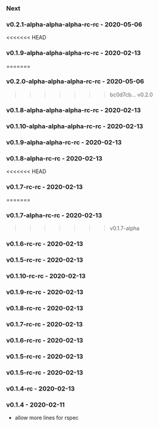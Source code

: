 ### Next
### v0.2.1-alpha-alpha-alpha-rc-rc - 2020-05-06
<<<<<<< HEAD
### v0.1.9-alpha-alpha-alpha-rc-rc - 2020-02-13
=======
### v0.2.0-alpha-alpha-alpha-rc-rc - 2020-05-06
>>>>>>> bc0d7cb... v0.2.0
### v0.1.8-alpha-alpha-alpha-rc-rc - 2020-02-13
### v0.1.10-alpha-alpha-alpha-rc-rc - 2020-02-13
### v0.1.9-alpha-alpha-rc-rc - 2020-02-13
### v0.1.8-alpha-rc-rc - 2020-02-13
<<<<<<< HEAD
### v0.1.7-rc-rc - 2020-02-13
=======
### v0.1.7-alpha-rc-rc - 2020-02-13
>>>>>>> v0.1.7-alpha
### v0.1.6-rc-rc - 2020-02-13
### v0.1.5-rc-rc - 2020-02-13
### v0.1.10-rc-rc - 2020-02-13
### v0.1.9-rc-rc - 2020-02-13
### v0.1.8-rc-rc - 2020-02-13
### v0.1.7-rc-rc - 2020-02-13
### v0.1.6-rc-rc - 2020-02-13
### v0.1.5-rc-rc - 2020-02-13
### v0.1.5-rc-rc - 2020-02-13
### v0.1.4-rc - 2020-02-13

### v0.1.4 - 2020-02-11
- allow more lines for rspec

